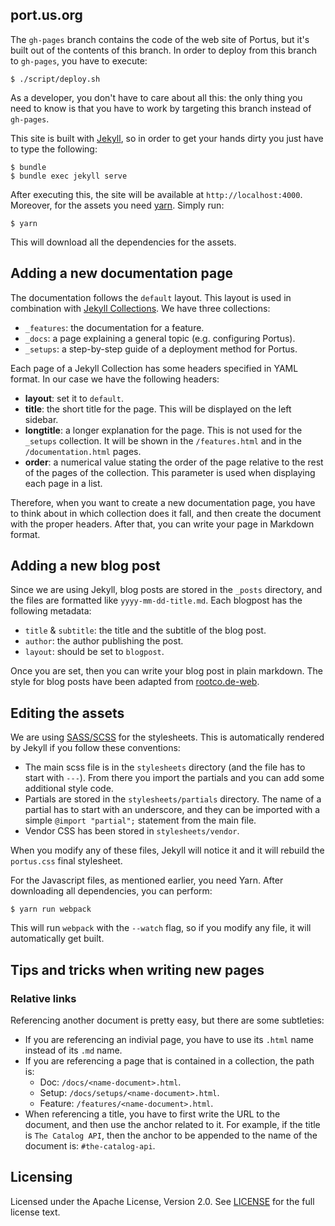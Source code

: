 ## port.us.org

The `gh-pages` branch contains the code of the web site of Portus, but it's
built out of the contents of this branch. In order to deploy from this branch to
`gh-pages`, you have to execute:

```
$ ./script/deploy.sh
```

As a developer, you don't have to care about all this: the only thing you need
to know is that you have to work by targeting this branch instead of
`gh-pages`.

This site is built with [Jekyll](http://jekyllrb.com/), so in order to get your
hands dirty you just have to type the following:

```
$ bundle
$ bundle exec jekyll serve
```

After executing this, the site will be available at
`http://localhost:4000`. Moreover, for the assets you need
[yarn](https://yarnpkg.com/lang/en/). Simply run:

```
$ yarn
```

This will download all the dependencies for the assets.

## Adding a new documentation page

The documentation follows the `default` layout. This layout is used in
combination with [Jekyll Collections](http://jekyllrb.com/docs/collections/). We
have three collections:

- `_features`: the documentation for a feature.
- `_docs`: a page explaining a general topic (e.g. configuring Portus).
- `_setups`: a step-by-step guide of a deployment method for Portus.

Each page of a Jekyll Collection has some headers specified in YAML format. In
our case we have the following headers:

- **layout**: set it to `default`.
- **title**: the short title for the page. This will be displayed on the left
sidebar.
- **longtitle**: a longer explanation for the page. This is not used for the
`_setups` collection. It will be shown in the `/features.html` and in the
`/documentation.html` pages.
- **order**: a numerical value stating the order of the page relative to the
rest of the pages of the collection. This parameter is used when displaying
each page in a list.

Therefore, when you want to create a new documentation page, you have to think
about in which collection does it fall, and then create the document with the
proper headers. After that, you can write your page in Markdown format.

## Adding a new blog post

Since we are using Jekyll, blog posts are stored in the `_posts` directory, and
the files are formatted like `yyyy-mm-dd-title.md`. Each blogpost has the
following metadata:

- `title` & `subtitle`: the title and the subtitle of the blog post.
- `author`: the author publishing the post.
- `layout`: should be set to `blogpost`.

Once you are set, then you can write your blog post in plain markdown. The style
for blog posts have been adapted from
[rootco.de-web](https://github.com/sysrich/rootco.de-web).

## Editing the assets

We are using [SASS/SCSS](http://sass-lang.com/) for the stylesheets. This is
automatically rendered by Jekyll if you follow these conventions:

- The main scss file is in the `stylesheets` directory (and the file has to
  start with `---`). From there you import the partials and you can add some
  additional style code.
- Partials are stored in the `stylesheets/partials` directory. The name of a
  partial has to start with an underscore, and they can be imported with a
  simple `@import "partial";` statement from the main file.
- Vendor CSS has been stored in `stylesheets/vendor`.

When you modify any of these files, Jekyll will notice it and it will rebuild
the `portus.css` final stylesheet.

For the Javascript files, as mentioned earlier, you need Yarn. After downloading
all dependencies, you can perform:

```
$ yarn run webpack
```

This will run `webpack` with the `--watch` flag, so if you modify any file, it
will automatically get built.

## Tips and tricks when writing new pages

### Relative links

Referencing another document is pretty easy, but there are some subtleties:

- If you are referencing an indivial page, you have to use its `.html` name
  instead of its `.md` name.
- If you are referencing a page that is contained in a collection, the path is:
  - Doc: `/docs/<name-document>.html`.
  - Setup: `/docs/setups/<name-document>.html`.
  - Feature: `/features/<name-document>.html`.
- When referencing a title, you have to first write the URL to the document,
  and then use the anchor related to it. For example, if the title is
  `The Catalog API`, then the anchor to be appended to the name of the document
  is: `#the-catalog-api`.

## Licensing

Licensed under the Apache License, Version 2.0. See
[LICENSE](https://github.com/SUSE/Portus/blob/master/LICENSE) for the full
license text.
